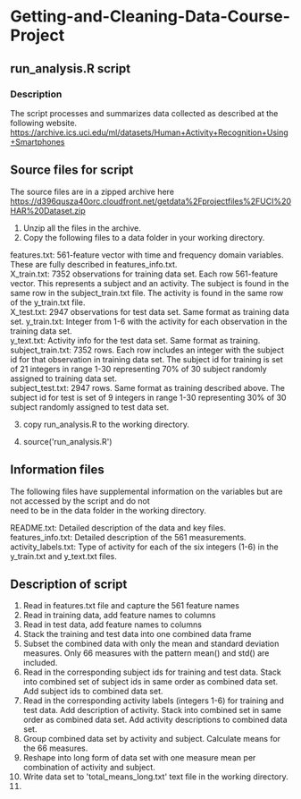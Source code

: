 # Getting-and-Cleaning-Data-Course-Project  
## run_analysis.R script  
### Description  
The script processes and summarizes data collected as described at the following website.  
https://archive.ics.uci.edu/ml/datasets/Human+Activity+Recognition+Using+Smartphones  
## Source files for script
The source files are in a zipped archive here  
https://d396qusza40orc.cloudfront.net/getdata%2Fprojectfiles%2FUCI%20HAR%20Dataset.zip  
1. Unzip all the files in the archive.  
2. Copy the following files to a data folder in your working directory.  

features.txt: 561-feature vector with time and frequency domain variables. These are fully described in features_info.txt.  
X_train.txt: 7352 observations for training data set. Each row 561-feature vector. This represents a subject and an activity. The subject is found in the same row in the subject_train.txt file. The activity is found in the same row of the y_train.txt file.  
X_test.txt:  2947 observations for test data set. Same format as training data set. 
y_train.txt: Integer from 1-6 with the activity for each observation in the training data set.  
y_text.txt: Activity info for the test data set. Same format as training.    
subject_train.txt: 7352 rows. Each row includes an integer with the subject id for that observation in training data set. The subject id for training is set of 21 integers in range 1-30 representing 70% of 30 subject randomly assigned to training data set.  
subject_test.txt: 2947 rows. Same format as training described above. The subject id for test is set of 9 integers in range 1-30 representing 30% of 30 subject randomly assigned to test data set.  

3. copy run_analysis.R to the working directory.

4. source('run_analysis.R')

## Information files  
The following files have supplemental information on the variables but are not accessed by the script and do not  
need to be in the data folder in the working directory.

README.txt: Detailed description of the data and key files.  
features_info.txt: Detailed description of the 561 measurements.  
activity_labels.txt: Type of activity for each of the six integers (1-6) in the y_train.txt and y_text.txt files.  

## Description of script

1. Read in features.txt file and capture the 561 feature names
2. Read in training data, add feature names to columns
3. Read in test data, add feature names to columns
4. Stack the training and test data into one combined data frame
5. Subset the combined data with only the mean and standard deviation measures. Only 66 measures with the pattern mean() and std() are included.
6. Read in the corresponding subject ids for training and test data. Stack into combined set of subject ids in same order as combined data set. Add subject ids to combined data set.
7. Read in the corresponding activity labels (integers 1-6) for training and test data. Add description of activity. Stack into combined set in same order as combined data set. Add activity descriptions to combined data set.
8. Group combined data set by activity and subject. Calculate means for the 66 measures.
9. Reshape into long form of data set with one measure mean per combination of activity and subject.
10. Write data set to 'total_means_long.txt' text file in the working directory.
11. 


